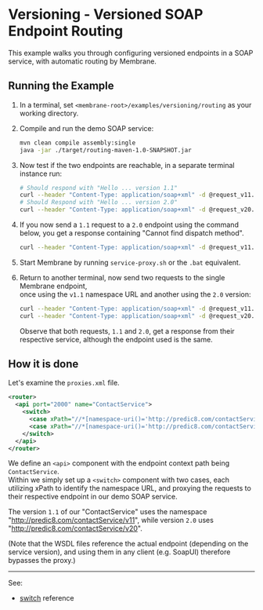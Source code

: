 # Versioning - Versioned SOAP Endpoint Routing

This example walks you through configuring versioned endpoints in a SOAP service, with automatic routing by Membrane.


## Running the Example

1. In a terminal, set `<membrane-root>/examples/versioning/routing` as your working directory.


2. Compile and run the demo SOAP service:
    ```sh
    mvn clean compile assembly:single
    java -jar ./target/routing-maven-1.0-SNAPSHOT.jar
    ```


3. Now test if the two endpoints are reachable, in a separate terminal instance run:
    ```sh
    # Should respond with "Hello ... version 1.1"
    curl --header "Content-Type: application/soap+xml" -d @request_v11.xml http://localhost:8080/ContactService/v11
    # Should Respond with "Hello ... version 2.0"
    curl --header "Content-Type: application/soap+xml" -d @request_v20.xml http://localhost:8080/ContactService/v20
    ```
   

4. If you now send a `1.1` request to a `2.0` endpoint using the command below, you get a response containing "Cannot find dispatch method".
    ```sh
    curl --header "Content-Type: application/soap+xml" -d @request_v11.xml http://localhost:8080/ContactService/v20
    ```
   

6. Start Membrane by running `service-proxy.sh` or the `.bat` equivalent.


7. Return to another terminal, now send two requests to the single Membrane endpoint,  
    once using the `v1.1` namespace URL and another using the `2.0` version:
    ```sh
    curl --header "Content-Type: application/soap+xml" -d @request_v11.xml http://localhost:2000/ContactService
    curl --header "Content-Type: application/soap+xml" -d @request_v20.xml http://localhost:2000/ContactService
    ```
    Observe that both requests, `1.1` and `2.0`, get a response from their respective service, although the endpoint used is the same.

## How it is done

Let's examine the `proxies.xml` file.

```xml
<router>
  <api port="2000" name="ContactService">
    <switch>
      <case xPath="//*[namespace-uri()='http://predic8.com/contactService/v11']" url="http://localhost:8080/ContactService/v11" />
      <case xPath="//*[namespace-uri()='http://predic8.com/contactService/v20']" url="http://localhost:8080/ContactService/v20"/>
    </switch>
  </api>
</router>
```

We define an `<api>` component with the endpoint context path being `ContactService`.  
Within we simply set up a `<switch>` component with two cases, each utilizing xPath to identify the namespace URL,
and proxying the requests to their respective endpoint in our demo SOAP service.

The version `1.1` of our "ContactService" uses the namespace
"http://predic8.com/contactService/v11", while version `2.0` uses
"http://predic8.com/contactService/v20".

(Note that the WSDL files reference the actual endpoint (depending on the
service version), and using them in any client (e.g. SoapUI) therefore
bypasses the proxy.)

---
See: 
- [switch](https://membrane-soa.org/api-gateway-doc/current/configuration/reference/switch.htm) reference